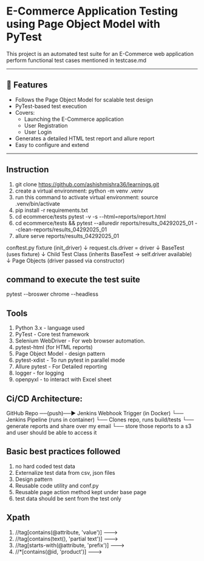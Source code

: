 # E-Commerce Application Testing using Page Object Model with PyTest

This project is an automated test suite for an E-Commerce web application perform functional test cases mentioned in testcase.md


---

## 📌 Features

- Follows the Page Object Model for scalable test design
- PyTest-based test execution
- Covers:
  - Launching the E-Commerce application
  - User Registration
  - User Login
- Generates a detailed HTML test report and allure report
- Easy to configure and extend

---

## Instruction
1. git clone https://github.com/ashishmishra36/learnings.git
2. create a virtual environment: python -m venv .venv
3. run this command to activate virtual environment:  source .venv/bin/activate
4. pip install -r requirements.txt
5. cd ecommerce/tests pytest -v -s --html=reports/report.html
6. cd ecommerce/tests && pytest --alluredir reports/results_04292025_01 --clean-reports/results_04292025_01
7. allure serve reports/results_04292025_01

conftest.py fixture (init_driver)
       ↓
request.cls.driver = driver
       ↓
BaseTest (uses fixture)
       ↓
Child Test Class (inherits BaseTest → self.driver available)
       ↓
Page Objects (driver passed via constructor)


## command to execute the test suite

pytest --broswer chrome --headless


## Tools
1. Python 3.x - language used
2. PyTest - Core test framework
3. Selenium WebDriver - For web browser automation.
4. pytest-html (for HTML reports) 
5. Page Object Model - design pattern
6. pytest-xdist - To run pytest in parallel mode
7. Allure pytest - For Detailed reporting
8. logger - for logging 
9. openpyxl - to interact with Excel sheet 


## Ci/CD Architecture:
GitHub Repo  ──(push)──► Jenkins Webhook Trigger (in Docker)
                        └── Jenkins Pipeline (runs in container)
                                  └── Clones repo, runs build/tests
                                         └── generate reports and share over my email
                                                └── store those reports to a s3 and user should be able to access it

## Basic best practices followed
1. no hard coded test data 
2. Externalize test data from csv, json  files
3. Design pattern
4. Reusable code utility and conf.py
5. Reusable page action method kept under base page 
6. test data should be sent from the test only 



## Xpath 
1. //tag[contains(@attribute, 'value')]      ---> 
2. //tag[contains(text(), 'partial text')]   --->
3. //tag[starts-with(@attribute, 'prefix')]  --->
4. //*[contains(@id, 'product')]             --->